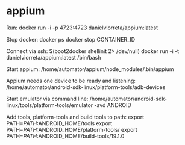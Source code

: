 # appium

Run: 
docker run -i -p 4723:4723 danielviorreta/appium:latest

Stop docker:
docker ps
docker stop CONTAINER_ID

Connect via ssh:
$(boot2docker shellinit 2> /dev/null)
docker run -i -t danielviorreta/appium:latest /bin/bash

Start appium:
/home/automator/appium/node_modules/.bin/appium

Appium needs one device to be ready and listening:
/home/automator/android-sdk-linux/platform-tools/adb-devices

Start emulator via command line:
/home/automator/android-sdk-linux/tools/platform-tools/emulator -avd ANDROID

Add tools, platform-tools and build tools to path:
export PATH=$PATH:$ANDROID_HOME/tools
export PATH=$PATH:$ANDROID_HOME/platform-tools/
export PATH=$PATH:$ANDROID_HOME/build-tools/19.1.0


